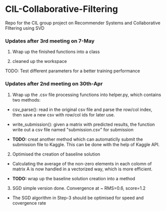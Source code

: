 # CIL-Collaborative-Filtering
Repo for the CIL group project on Recommender Systems and Collaborative FIltering using SVD

### Updates after 3rd meeting on 7-May

1. Wrap up the finished functions into a class

2. cleaned up the workspace

TODO: Test different parameters for a better training performance


### Updates after 2nd meeting on 30th-Apr

1. Wrap up the .csv file processing functions into helper.py, which contains two methods:
  
  - csv_parse(): read in the original csv file and parse the row/col index, then save a new csv with row/col ids for later use.
  - write_submission(): given a matrix with predicted results, the function write out a csv file named "submission.csv" for submission
  
  - **TODO:** creat another method which can automaticlly submit the submission file to Kaggle. This can be done with the help of Kaggle API.
  
2. Optimised the creation of baseline solution

  - Calculating the average of the non-zero elements in each colomn of matrix A is now handled in a vectorized way, which is more efficient.
  
  - **TODO:** wrap up the baseline solution creation into a method
  
3. SGD simple version done. Convergence at ~ RMS=0.6, score=1.2

  - The SGD algorithm in Step-3 should be optimised for speed and covergence rate
